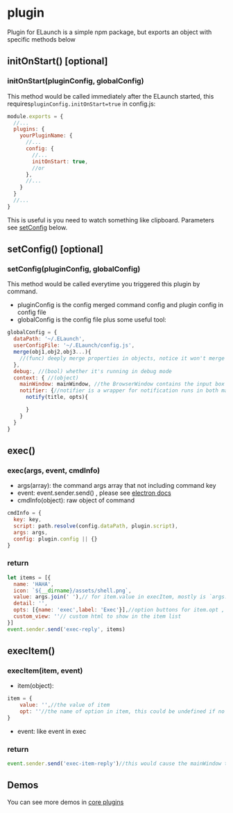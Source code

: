 # plugin

Plugin for ELaunch is a simple npm package, but exports an object with specific methods below

## initOnStart() [optional]
### initOnStart(pluginConfig, globalConfig)
This method would be called immediately after the ELaunch started, this requires`pluginConfig.initOnStart=true` in config.js:
```js
module.exports = {
  //...
  plugins: {
    yourPluginName: {
      //...
      config: {
        //...
        initOnStart: true,
        //or
      },
      //...
    }
  }
  //...
}

```
This is useful is you need to watch something like clipboard. Parameters see [setConfig](#setconfig-optional) below.

## setConfig() [optional]
### setConfig(pluginConfig, globalConfig)
This method would be called everytime you triggered this plugin by command.
* pluginConfig is the config merged command config and plugin config in config file
* globalConfig is the config file plus some useful tool:
```js
globalConfig = {
  dataPath: '~/.ELaunch',
  userConfigFile: '~/.ELaunch/config.js',
  merge(obj1,obj2,obj3...){
    //(func) deeply merge properties in objects, notice it won't merge array
  },
  debug:, //(bool) whether it's running in debug mode
  context: { //(object)
    mainWindow: mainWindow, //the BrowserWindow contains the input box
    notifier: {//notifier is a wrapper for notification runs in both main process and renderer process, it has only one method is `notify(title, options)`, please see [html5 notification](http://devdocs.io/dom/notification)
      notify(title, opts){

      }
    }
  }
}
```


## exec()
### exec(args, event, cmdInfo)

* args(array): the command args array that not including command key
* event: event.sender.send() , please see [electron docs](http://electron.atom.io/docs/api/ipc-main/#sending-messages)
* cmdInfo(object): raw object of command
```js
cmdInfo = {
  key: key,
  script: path.resolve(config.dataPath, plugin.script),
  args: args,
  config: plugin.config || {}
}
```

### return
```js
let items = [{
  name: 'HAHA',
  icon: `${__dirname}/assets/shell.png`,
  value: args.join(' '),// for item.value in execItem, mostly is `args.join(' ')`
  detail: '',
  opts: [{name: 'exec',label: 'Exec'}],//option buttons for item.opt , the first is default
  custom_view: ''// custom html to show in the item list
}]
event.sender.send('exec-reply', items)
```

## execItem()
### execItem(item, event)

* item(object):
```js
item = {
    value: '',//the value of item
    opt: ''//the name of option in item, this could be undefined if no opts in reply of exec method
}
```
* event: like event in exec

### return
```js
event.sender.send('exec-item-reply')//this would cause the mainWindow to hide
```

## Demos
 You can see more demos in [core plugins](../app/plugins)

